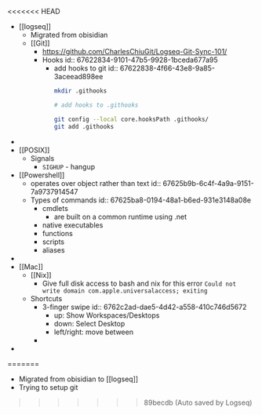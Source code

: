 <<<<<<< HEAD
- [[logseq]]
	- Migrated from obisidian
	- [[Git]]
		- https://github.com/CharlesChiuGit/Logseq-Git-Sync-101/
		- Hooks
		  id:: 67622834-9101-47b5-9928-1bceda677a95
			- add hooks to git
			  id:: 67622838-4f66-43e8-9a85-3aceead898ee
			  ```bash
			  mkdir .githooks
			  
			  # add hooks to .githooks
			  
			  git config --local core.hooksPath .githooks/
			  git add .githooks
			  ```
-
- [[POSIX]]
	- Signals
		- `SIGHUP` - hangup
- [[Powershell]]
	- operates over object rather than text
	  id:: 67625b9b-6c4f-4a9a-9151-7a9737914547
	- Types of commands
	  id:: 67625ba8-0194-48a1-b6ed-931e3148a08e
		- cmdlets
			- are built on a common runtime using .net
		- native executables
		- functions
		- scripts
		- aliases
-
- [[Mac]]
	- [[Nix]]
		- Give full disk access to bash and nix for this error 
		  `Could not write domain com.apple.universalaccess; exiting`
	- Shortcuts
		- 3-finger swipe
		  id:: 6762c2ad-dae5-4d42-a558-410c746d5672
			- up: Show Workspaces/Desktops
			- down: Select Desktop
			- left/right: move between
		-
-
=======
- Migrated from obisidian to [[logseq]]
- Trying to setup git
>>>>>>> 89becdb (Auto saved by Logseq)

